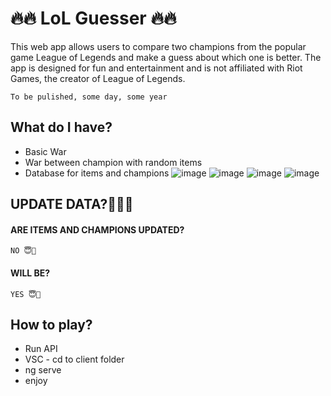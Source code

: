 
# 🔥🔥 LoL Guesser 🔥🔥

This web app allows users to compare two champions from the popular game League of Legends and make a guess about which one is better.
The app is designed for fun and entertainment and is not affiliated with Riot Games, the creator of League of Legends.

```To be pulished, some day, some year```

## What do I have?
 - Basic War
 - War between champion with random items
 - Database for items and champions
 ![image](https://github.com/bachehe/LolGuesser/assets/89192599/04e1d8bd-ad95-4b2c-bd77-eb075b5f8241)
![image](https://github.com/bachehe/LolGuesser/assets/89192599/0de7776d-29a3-4279-bab8-976ac32c2be2)
![image](https://github.com/bachehe/LolGuesser/assets/89192599/4b675cbb-7c1b-4fda-b556-e93ab6bcb918)
![image](https://github.com/bachehe/LolGuesser/assets/89192599/0de7293f-a26e-4c2b-b2cc-6fa5b4781372)


## UPDATE DATA?🍕🍕🍕

#### ARE ITEMS AND CHAMPIONS UPDATED?

```http
NO 😇🌈
```

#### WILL BE?

```http
YES 😇🌈
```
## How to play?
 - Run API
 - VSC - cd to client folder
 - ng serve
 - enjoy
